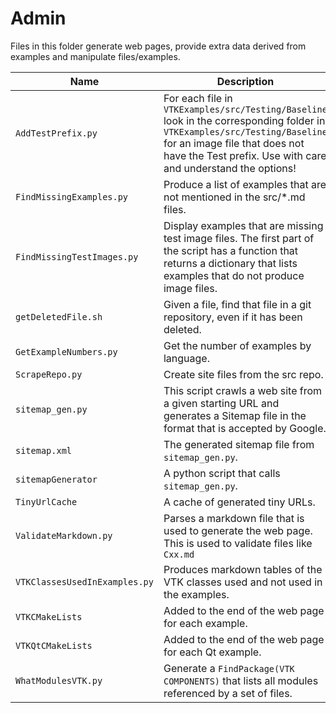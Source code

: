 # Admin

Files in this folder generate web pages, provide extra data derived from examples and manipulate files/examples.

| Name | Description |
| ---- | ----------- |
| `AddTestPrefix.py` | For each file in `VTKExamples/src/Testing/Baseline` look in the corresponding folder in `VTKExamples/src/Testing/Baseline` for an image file that does not have the Test prefix. Use with care and understand the options! |
| `FindMissingExamples.py` | Produce a list of examples that are not mentioned in the src/*.md files. |
| `FindMissingTestImages.py` | Display examples that are missing test image files. The first part of the script has a function that returns a dictionary that lists examples that do not produce image files. |
| `getDeletedFile.sh` | Given a file, find that file in a git repository, even if it has been deleted. |
| `GetExampleNumbers.py` | Get the number of examples by language. |
| `ScrapeRepo.py` | Create site files from the src repo. |
| `sitemap_gen.py` | This script crawls a web site from a given starting URL and generates a Sitemap file in the format that is accepted by Google. |
| `sitemap.xml` | The generated sitemap file from `sitemap_gen.py`. |
| `sitemapGenerator` | A python script that calls `sitemap_gen.py`. |
| `TinyUrlCache` | A cache of generated tiny URLs. |
| `ValidateMarkdown.py` | Parses a markdown file that is used to generate the web page. This is used to validate files like `Cxx.md` |
| `VTKClassesUsedInExamples.py` | Produces markdown tables of the VTK classes used and not used in the examples. |
| `VTKCMakeLists` | Added to the end of the web page for each example. |
| `VTKQtCMakeLists` | Added to the end of the web page for each Qt example. |
| `WhatModulesVTK.py` | Generate a `FindPackage(VTK COMPONENTS)` that lists all modules  referenced by a set of files. |
